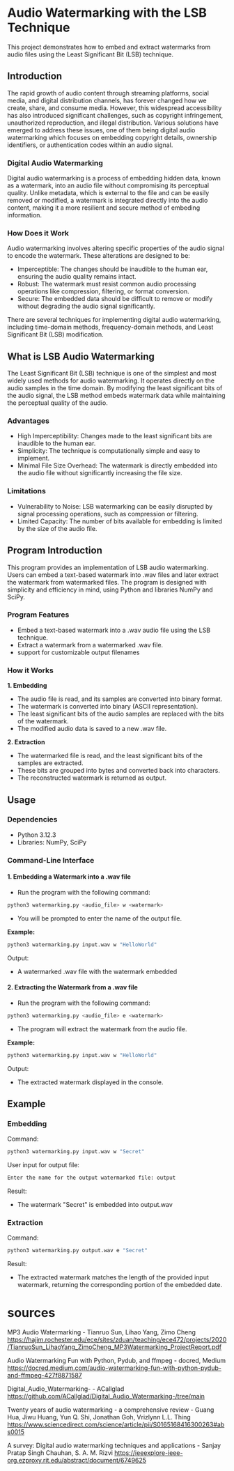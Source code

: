 # Audio Watermarking with the LSB Technique

This project demonstrates how to embed and extract watermarks from audio files using the Least Significant Bit (LSB) technique.

## Introduction

The rapid growth of audio content through streaming platforms, social media, and digital distribution channels, has forever changed how we create, share, and consume media. However, this widespread accessibility has also introduced significant challenges, such as copyright infringement, unauthorized reproduction, and illegal distribution. Various solutions have emerged to address these issues, one of them being digital audio watermarking which focuses on embedding copyright details, ownership identifiers, or authentication codes within an audio signal.

### Digital Audio Watermarking

Digital audio watermarking is a process of embedding hidden data, known as a watermark, into an audio file without compromising its perceptual quality. Unlike metadata, which is external to the file and can be easily removed or modified, a watermark is integrated directly into the audio content, making it a more resilient and secure method of embeding information.

### How Does it Work

Audio watermarking involves altering specific properties of the audio signal to encode the watermark. These alterations are designed to be:

- Imperceptible: The changes should be inaudible to the human ear, ensuring the audio quality remains intact.
- Robust: The watermark must resist common audio processing operations like compression, filtering, or format conversion.
- Secure: The embedded data should be difficult to remove or modify without degrading the audio signal significantly.

There are several techniques for implementing digital audio watermarking, including time-domain methods, frequency-domain methods, and Least Significant Bit (LSB) modification.

## What is LSB Audio Watermarking

The Least Significant Bit (LSB) technique is one of the simplest and most widely used methods for audio watermarking. It operates directly on the audio samples in the time domain. By modifying the least significant bits of the audio signal, the LSB method embeds watermark data while maintaining the perceptual quality of the audio.

### Advantages

- High Imperceptibility: Changes made to the least significant bits are inaudible to the human ear.
- Simplicity: The technique is computationally simple and easy to implement.
- Minimal File Size Overhead: The watermark is directly embedded into the audio file without significantly increasing the file size.

### Limitations

- Vulnerability to Noise: LSB watermarking can be easily disrupted by signal processing operations, such as compression or filtering.
- Limited Capacity: The number of bits available for embedding is limited by the size of the audio file.


## Program Introduction

This program provides an implementation of LSB audio watermarking. Users can embed a text-based watermark into .wav files and later extract the watermark from watermarked files. The program is designed with simplicity and efficiency in mind, using Python and libraries NumPy and SciPy.

### Program Features

- Embed a text-based watermark into a .wav audio file using the LSB technique.
- Extract a watermark from a watermarked .wav file.
- support for customizable output filenames

### How it Works

**1. Embedding**
- The audio file is read, and its samples are converted into binary format.
- The watermark is converted into binary (ASCII representation).
- The least significant bits of the audio samples are replaced with the bits of the watermark.
- The modified audio data is saved to a new .wav file.

**2. Extraction**
- The watermarked file is read, and the least significant bits of the samples are extracted.
- These bits are grouped into bytes and converted back into characters.
- The reconstructed watermark is returned as output.

## Usage

### Dependencies

- Python 3.12.3
- Libraries: NumPy, SciPy

### Command-Line Interface

#### 1. Embedding a Watermark into a .wav file

- Run the program with the following command:
```bash
python3 watermarking.py <audio_file> w <watermark>
```

- You will be prompted to enter the name of the output file.

**Example:**
```bash
python3 watermarking.py input.wav w "HelloWorld"
```

Output:
- A watermarked .wav file with the watermark embedded

#### 2. Extracting the Watermark from a .wav file

- Run the program with the following command:
```bash
python3 watermarking.py <audio_file> e <watermark>
```

- The program will extract the watermark from the audio file.

**Example:**
```bash
python3 watermarking.py input.wav w "HelloWorld"
```

Output:
- The extracted watermark displayed in the console.

## Example

### Embedding

Command:
```bash
python3 watermarking.py input.wav w "Secret"
```

User input for output file:
```bash
Enter the name for the output watermarked file: output
```

Result:
- The watermark "Secret" is embedded into output.wav

### Extraction

Command:
```bash
python3 watermarking.py output.wav e "Secret"
```

Result:
- The extracted watermark matches the length of the provided input watermark, returning the corresponding portion of the embedded date.

# sources
MP3 Audio Watermarking - Tianruo Sun, Lihao Yang, Zimo Cheng
https://hajim.rochester.edu/ece/sites/zduan/teaching/ece472/projects/2020/TianruoSun_LihaoYang_ZimoCheng_MP3Watermarking_ProjectReport.pdf

Audio Watermarking Fun with Python, Pydub, and ffmpeg - docred, Medium
https://docred.medium.com/audio-watermarking-fun-with-python-pydub-and-ffmpeg-427f8871587

Digital_Audio_Watermarking- - ACallglad
https://github.com/ACallglad/Digital_Audio_Watermarking-/tree/main

Twenty years of audio watermarking - a comprehensive review - Guang Hua, Jiwu Huang, Yun Q. Shi, Jonathan Goh, Vrizlynn L.L. Thing
https://www.sciencedirect.com/science/article/pii/S0165168416300263#abs0015

A survey: Digital audio watermarking techniques and applications - Sanjay Pratap Singh Chauhan, S. A. M. Rizvi
https://ieeexplore-ieee-org.ezproxy.rit.edu/abstract/document/6749625
